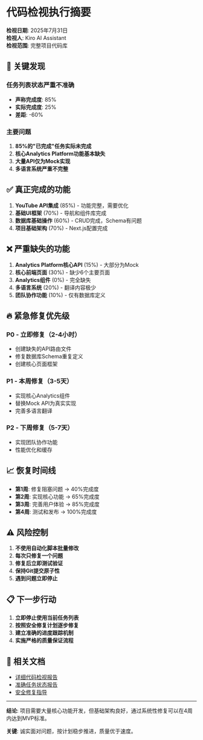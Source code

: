 # 代码检视执行摘要

**检视日期**: 2025年7月31日  
**检视人**: Kiro AI Assistant  
**检视范围**: 完整项目代码库

## 🚨 关键发现

### 任务列表状态严重不准确
- **声称完成度**: 85%
- **实际完成度**: 25%
- **差距**: -60%

### 主要问题
1. **85%的"已完成"任务实际未完成**
2. **核心Analytics Platform功能基本缺失**
3. **大量API仅为Mock实现**
4. **多语言系统严重不完整**

## ✅ 真正完成的功能

1. **YouTube API集成** (85%) - 功能完整，需要优化
2. **基础UI框架** (70%) - 导航和组件库完成
3. **数据库基础操作** (60%) - CRUD完成，Schema有问题
4. **项目基础架构** (70%) - Next.js配置完成

## ❌ 严重缺失的功能

1. **Analytics Platform核心API** (15%) - 大部分为Mock
2. **核心前端页面** (30%) - 缺少6个主要页面
3. **Analytics组件** (0%) - 完全缺失
4. **多语言系统** (20%) - 翻译内容极少
5. **团队协作功能** (10%) - 仅有数据库定义

## 🔥 紧急修复优先级

### P0 - 立即修复（2-4小时）
- 创建缺失的API路由文件
- 修复数据库Schema重复定义
- 创建核心页面框架

### P1 - 本周修复（3-5天）
- 实现核心Analytics组件
- 替换Mock API为真实实现
- 完善多语言翻译

### P2 - 下周修复（5-7天）
- 实现团队协作功能
- 性能优化和缓存

## 📈 恢复时间线

- **第1周**: 修复阻塞问题 → 40%完成度
- **第2周**: 实现核心功能 → 65%完成度  
- **第3周**: 完善用户体验 → 85%完成度
- **第4周**: 测试和发布 → 100%完成度

## ⚠️ 风险控制

1. **不使用自动化脚本批量修改**
2. **每次只修复一个问题**
3. **修复后立即测试验证**
4. **保持Git提交原子性**
5. **遇到问题立即停止**

## 📋 下一步行动

1. **立即停止使用当前任务列表**
2. **按照安全修复计划逐步修复**
3. **建立准确的进度跟踪机制**
4. **实施严格的质量保证流程**

## 📄 相关文档

- [详细代码检视报告](./comprehensive-code-review-report.md)
- [准确任务状态报告](./accurate-task-status-2025-07-31.md)
- [安全修复指导](../scripts/reports/safe-fix-instructions.md)

---

**结论**: 项目需要大量核心功能开发，但基础架构良好，通过系统性修复可以在4周内达到MVP标准。

**关键**: 诚实面对问题，按计划稳步推进，质量优于速度。